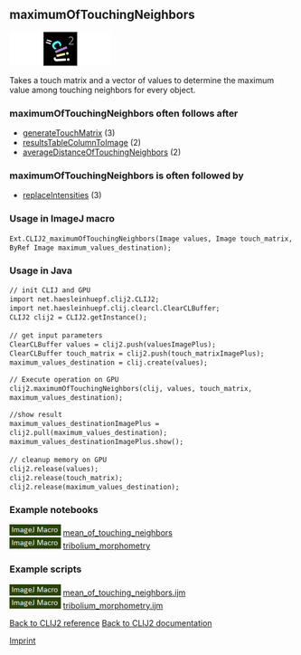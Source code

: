 ## maximumOfTouchingNeighbors
<img src="images/mini_empty_logo.png"/><img src="images/mini_clij2_logo.png"/><img src="images/mini_empty_logo.png"/>

Takes a touch matrix and a vector of values to determine the maximum value among touching neighbors for every object. 



### maximumOfTouchingNeighbors often follows after
* <a href="reference_generateTouchMatrix">generateTouchMatrix</a> (3)
* <a href="reference_resultsTableColumnToImage">resultsTableColumnToImage</a> (2)
* <a href="reference_averageDistanceOfTouchingNeighbors">averageDistanceOfTouchingNeighbors</a> (2)


### maximumOfTouchingNeighbors is often followed by
* <a href="reference_replaceIntensities">replaceIntensities</a> (3)


### Usage in ImageJ macro
```
Ext.CLIJ2_maximumOfTouchingNeighbors(Image values, Image touch_matrix, ByRef Image maximum_values_destination);
```


### Usage in Java
```
// init CLIJ and GPU
import net.haesleinhuepf.clij2.CLIJ2;
import net.haesleinhuepf.clij.clearcl.ClearCLBuffer;
CLIJ2 clij2 = CLIJ2.getInstance();

// get input parameters
ClearCLBuffer values = clij2.push(valuesImagePlus);
ClearCLBuffer touch_matrix = clij2.push(touch_matrixImagePlus);
maximum_values_destination = clij.create(values);
```

```
// Execute operation on GPU
clij2.maximumOfTouchingNeighbors(clij, values, touch_matrix, maximum_values_destination);
```

```
//show result
maximum_values_destinationImagePlus = clij2.pull(maximum_values_destination);
maximum_values_destinationImagePlus.show();

// cleanup memory on GPU
clij2.release(values);
clij2.release(touch_matrix);
clij2.release(maximum_values_destination);
```




### Example notebooks
<a href="https://clij.github.io/clij2-docs/md/mean_of_touching_neighbors"><img src="images/language_macro.png" height="20"/></a> [mean_of_touching_neighbors](https://clij.github.io/clij2-docs/md/mean_of_touching_neighbors)  
<a href="https://clij.github.io/clij2-docs/md/tribolium_morphometry"><img src="images/language_macro.png" height="20"/></a> [tribolium_morphometry](https://clij.github.io/clij2-docs/md/tribolium_morphometry)  




### Example scripts
<a href="https://github.com/clij/clij2-docs/blob/master/src/main/macro/mean_of_touching_neighbors.ijm"><img src="images/language_macro.png" height="20"/></a> [mean_of_touching_neighbors.ijm](https://github.com/clij/clij2-docs/blob/master/src/main/macro/mean_of_touching_neighbors.ijm)  
<a href="https://github.com/clij/clij2-docs/blob/master/src/main/macro/tribolium_morphometry.ijm"><img src="images/language_macro.png" height="20"/></a> [tribolium_morphometry.ijm](https://github.com/clij/clij2-docs/blob/master/src/main/macro/tribolium_morphometry.ijm)  


[Back to CLIJ2 reference](https://clij.github.io/clij2-docs/reference)
[Back to CLIJ2 documentation](https://clij.github.io/clij2-docs)

[Imprint](https://clij.github.io/imprint)
